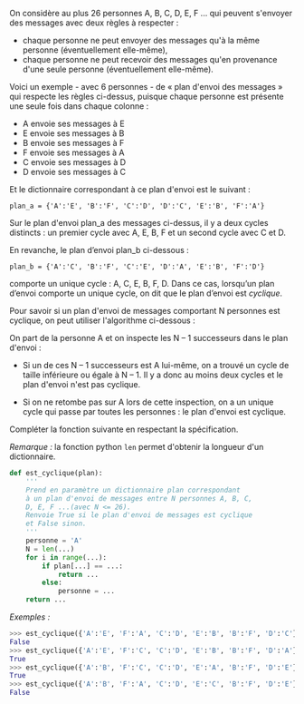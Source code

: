 On considère au plus 26 personnes A, B, C, D, E, F ... qui peuvent s'envoyer des messages
avec deux règles à respecter :

- chaque personne ne peut envoyer des messages qu'à la même personne
(éventuellement elle-même),
- chaque personne ne peut recevoir des messages qu'en provenance d'une seule
personne (éventuellement elle-même).


Voici un exemple - avec 6 personnes - de « plan d'envoi des messages » qui respecte les
règles ci-dessus, puisque chaque personne est présente une seule fois dans chaque
colonne :

- A envoie ses messages à E
- E envoie ses messages à B
- B envoie ses messages à F
- F envoie ses messages à A
- C envoie ses messages à D
- D envoie ses messages à C

Et le dictionnaire correspondant à ce plan d'envoi est le suivant :

`plan_a = {'A':'E', 'B':'F', 'C':'D', 'D':'C', 'E':'B', 'F':'A'}`

Sur le plan d'envoi plan_a des messages ci-dessus, il y a deux cycles distincts : un premier
cycle avec A, E, B, F et un second cycle avec C et D.

En revanche, le plan d’envoi plan_b ci-dessous :

`plan_b = {'A':'C', 'B':'F', 'C':'E', 'D':'A', 'E':'B', 'F':'D'}`

comporte un unique cycle : A, C, E, B, F, D. Dans ce cas, lorsqu’un plan d’envoi comporte un
unique cycle, on dit que le plan d’envoi est *cyclique*.

Pour savoir si un plan d'envoi de messages comportant N personnes est cyclique, on peut
utiliser l'algorithme ci-dessous :


On part de la personne A et on inspecte les N – 1 successeurs dans le plan d'envoi :

- Si un de ces N – 1 successeurs est A lui-même, on a trouvé un cycle de taille
inférieure ou égale à N – 1. Il y a donc au moins deux cycles et le plan d'envoi n'est
pas cyclique.

- Si on ne retombe pas sur A lors de cette inspection, on a un unique cycle qui passe
par toutes les personnes : le plan d'envoi est cyclique.


Compléter la fonction suivante en respectant la spécification.

*Remarque :* la fonction python `len` permet d'obtenir la longueur d'un dictionnaire.


```python linenums='1'
def est_cyclique(plan):
    '''
    Prend en paramètre un dictionnaire plan correspondant
    à un plan d'envoi de messages entre N personnes A, B, C,
    D, E, F ...(avec N <= 26).
    Renvoie True si le plan d'envoi de messages est cyclique
    et False sinon.
    '''
    personne = 'A'
    N = len(...)
    for i in range(...):
        if plan[...] == ...:
            return ...
        else:
            personne = ...
    return ...
```

*Exemples :*

```python
>>> est_cyclique({'A':'E', 'F':'A', 'C':'D', 'E':'B', 'B':'F', 'D':'C'})
False
>>> est_cyclique({'A':'E', 'F':'C', 'C':'D', 'E':'B', 'B':'F', 'D':'A'})
True
>>> est_cyclique({'A':'B', 'F':'C', 'C':'D', 'E':'A', 'B':'F', 'D':'E'})
True
>>> est_cyclique({'A':'B', 'F':'A', 'C':'D', 'E':'C', 'B':'F', 'D':'E'})
False
```